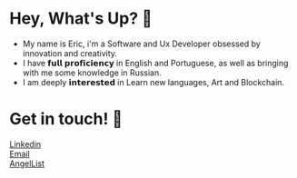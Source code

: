 # Hey, What's Up? 🐙
* My name is Eric, i'm a Software and Ux Developer obsessed by innovation and creativity.
* I have 𝗳𝘂𝗹𝗹 𝗽𝗿𝗼𝗳𝗶𝗰𝗶𝗲𝗻𝗰𝘆 in English and Portuguese, as well as bringing with me some knowledge in Russian.
* I am deeply 𝗶𝗻𝘁𝗲𝗿𝗲𝘀𝘁𝗲𝗱 in Learn new languages, Art and Blockchain.
# Get in touch! 📲
[Linkedin](https://www.linkedin.com/in/geteric/)
<br>
[Email](mailto:ericviana1369@gmail.com)
<br>
[AngelList](https://angel.co/u/geteric)



